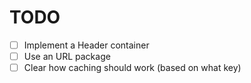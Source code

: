 # TODO

- [ ] Implement a Header container
- [ ] Use an URL package
- [ ] Clear how caching should work (based on what key)
